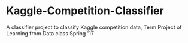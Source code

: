 # Kaggle-Competition-Classifier
A classifier project to classify Kaggle competition data, Term Project of Learning from Data class Spring '17
